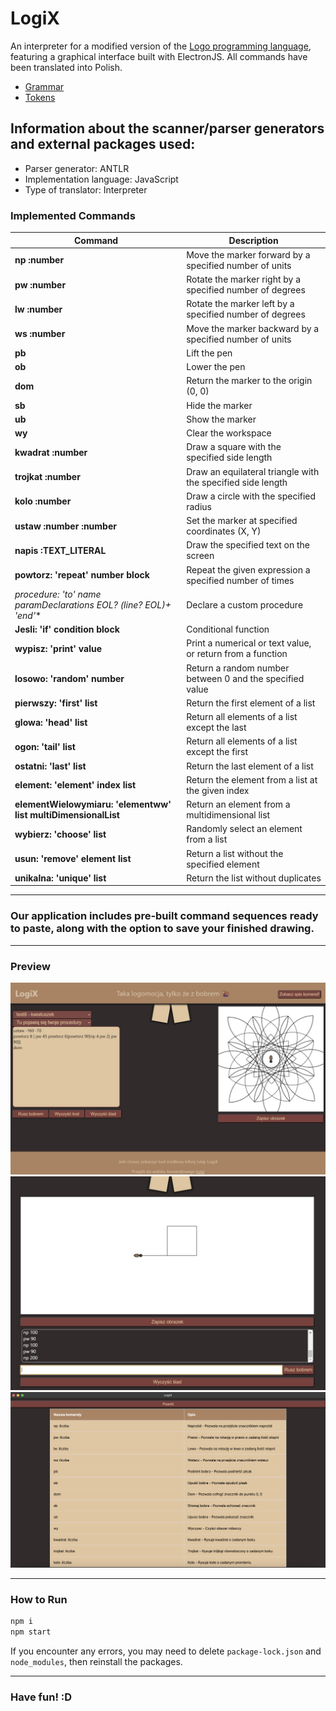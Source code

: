 # LogiX

An interpreter for a modified version of the [Logo programming language](https://el.media.mit.edu/logo-foundation/what_is_logo/logo_programming.html), featuring a graphical interface built with ElectronJS. All commands have been translated into Polish.

  - [Grammar](https://github.com/bwozniczka/LogiX-kompilatory/blob/main/src/grammar/LogiX.g4)
  - [Tokens](https://github.com/bwozniczka/LogiX-kompilatory/blob/main/src/grammar/LogiXLexer.tokens)

## Information about the scanner/parser generators and external packages used:
  - Parser generator: ANTLR
  - Implementation language: JavaScript
  - Type of translator: Interpreter

### Implemented Commands

| Command                | Description                                                       |
|------------------------|-------------------------------------------------------------------|
| **np :number**          | Move the marker forward by a specified number of units            |
| **pw :number**          | Rotate the marker right by a specified number of degrees          |
| **lw :number**          | Rotate the marker left by a specified number of degrees           |
| **ws :number**          | Move the marker backward by a specified number of units           |
| **pb**                  | Lift the pen                                                     |
| **ob**                  | Lower the pen                                                    |
| **dom**                 | Return the marker to the origin (0, 0)                           |
| **sb**                  | Hide the marker                                                  |
| **ub**                  | Show the marker                                                  |
| **wy**                  | Clear the workspace                                              |
| **kwadrat :number**     | Draw a square with the specified side length                     |
| **trojkat :number**     | Draw an equilateral triangle with the specified side length       |
| **kolo :number**        | Draw a circle with the specified radius                          |
| **ustaw :number :number** | Set the marker at specified coordinates (X, Y)                  |
| **napis :TEXT_LITERAL** | Draw the specified text on the screen                            |
| **powtorz: 'repeat' number block** | Repeat the given expression a specified number of times|
| **procedure: 'to' name paramDeclarations* EOL? (line? EOL)+ 'end'** | Declare a custom procedure |
| **Jesli: 'if' condition block** | Conditional function                                        |
| **wypisz: 'print' value** | Print a numerical or text value, or return from a function        |
| **losowo: 'random' number** | Return a random number between 0 and the specified value        |
| **pierwszy: 'first' list** | Return the first element of a list                               |
| **glowa: 'head' list** | Return all elements of a list except the last                     |
| **ogon: 'tail' list** | Return all elements of a list except the first                     |
| **ostatni: 'last' list** | Return the last element of a list                                 |
| **element: 'element' index list** | Return the element from a list at the given index          |
| **elementWielowymiaru: 'elementww' list multiDimensionalList** | Return an element from a multidimensional list|
| **wybierz: 'choose' list** | Randomly select an element from a list                          |
| **usun: 'remove' element list** | Return a list without the specified element                  |
| **unikalna: 'unique' list** | Return the list without duplicates    

***

### Our application includes pre-built command sequences ready to paste, along with the option to save your finished drawing.

***

### Preview

![mock1](views/mock-nowy1.jpg)
![mock2](views/mock-nowy2.jpg)
![mock3](views/mock-nowy3.jpg)

***
### How to Run

```sh
npm i
npm start
```
If you encounter any errors, you may need to delete `package-lock.json` and `node_modules`, then reinstall the packages.


***
### Have fun! :D



